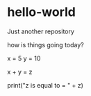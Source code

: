 # hello-world
Just another repository

how is things going today?

x = 5
y = 10

x + y = z

print("z is equal to = " + z)

